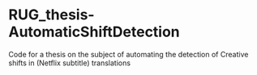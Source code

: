 # RUG_thesis-AutomaticShiftDetection
Code for a thesis on the subject of automating the detection of Creative shifts in (Netflix subtitle) translations

